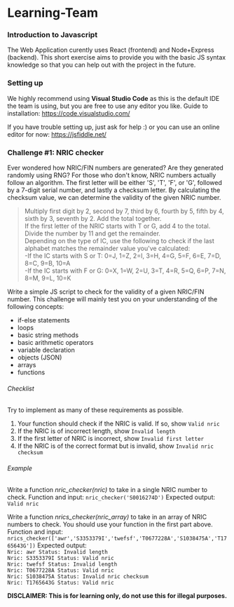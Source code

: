 # Learning-Team
### Introduction to Javascript

The Web Application curently uses React (frontend) and Node+Express (backend).
This short exercise aims to provide you with the basic JS syntax knowledge so that you can help out with the project in the future.

### Setting up
We highly recommend using **Visual Studio Code** as this is the default IDE the team is using, but you are free to use any editor you like.
Guide to installation: https://code.visualstudio.com/

If you have trouble setting up, just ask for help :) 
or you can use an online editor for now: https://jsfiddle.net/

### Challenge #1: NRIC checker

Ever wondered how NRIC/FIN numbers are generated? Are they generated randomly using RNG? For those who don't know, NRIC numbers actually follow an algorithm. The first letter will be either 'S', 'T', 'F', or 'G', followed by a 7-digit serial number, and lastly a checksum letter. By calculating the checksum value, we can determine the validity of the given NRIC number.

> Multiply first digit by 2, second by 7, third by 6, fourth by 5, fifth by 4, sixth by 3, seventh by 2. Add the total together. <br>
> If the first letter of the NRIC starts with T or G, add 4 to the total. <br>
> Divide the number by 11 and get the remainder. <br>
>  Depending on the type of IC, use the following to check if the last alphabet matches the remainder value you've calculated: <br>
-If the IC starts with S or T: 0=J, 1=Z, 2=I, 3=H, 4=G, 5=F, 6=E, 7=D, 8=C, 9=B, 10=A <br>
-If the IC starts with F or G: 0=X, 1=W, 2=U, 3=T, 4=R, 5=Q, 6=P, 7=N, 8=M, 9=L, 10=K <br>

Write a simple JS script to check for the validity of a given NRIC/FIN number.
This challenge will mainly test you on your understanding of the following concepts:
- if-else statements
- loops
- basic string methods
- basic arithmetic operators
- variable declaration
- objects (JSON)
- arrays
- functions

###### Checklist

Try to implement as many of these requirements as possible.
1) Your function should check if the NRIC is valid. If so, show `Valid nric`
2) If the NRIC is of incorrect length, show `Invalid length`
3) If the first letter of NRIC is incorrect, show `Invalid first letter`
4) If the NRIC is of the correct format but is invalid, show `Invalid nric checksum`

###### Example

Write a function *nric_checker(nric)* to take in a single NRIC number to check.
Function and input: `nric_checker('S0016274D')`
Expected output: `Valid nric`

Write a function *nrics_checker(nric_array)* to take in an array of NRIC numbers to check. You should use your function in the first part above.
Function and input: `nrics_checker(['awr','S3353379I','twefsf','T0677228A','S1038475A','T1765643G'])`
Expected output: <br>
`Nric: awr Status: Invalid length` <br>
`Nric: S3353379I Status: Valid nric` <br>
`Nric: twefsf Status: Invalid length` <br>
`Nric: T0677228A Status: Valid nric` <br>
`Nric: S1038475A Status: Invalid nric checksum` <br>
`Nric: T1765643G Status: Valid nric` <br>

**DISCLAIMER: This is for learning only, do not use this for illegal purposes.**
